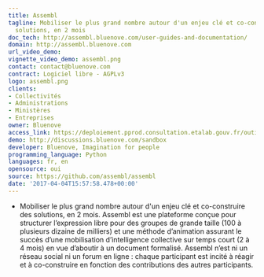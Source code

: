 ```yaml
---
title: Assembl
tagline: Mobiliser le plus grand nombre autour d'un enjeu clé et co-construire des
  solutions, en 2 mois
doc_tech: http://assembl.bluenove.com/user-guides-and-documentation/
domain: http://assembl.bluenove.com
url_video_demo: 
vignette_video_demo: assembl.png
contact: contact@bluenove.com
contract: Logiciel libre - AGPLv3
logo: assembl.png
clients:
- Collectivités
- Administrations
- Ministères
- Entreprises
owner: Bluenove
access_link: https://deploiement.pprod.consultation.etalab.gouv.fr/outils/assembl
demo: http://discussions.bluenove.com/sandbox
developer: Bluenove, Imagination for people
programming_language: Python
languages: fr, en
opensource: oui
source: https://github.com/assembl/assembl
date: '2017-04-04T15:57:58.478+00:00'
---
```


* Mobiliser le plus grand nombre autour d'un enjeu clé et co-construire des solutions, en 2 mois. Assembl est une plateforme conçue pour structurer l’expression libre pour des groupes de grande taille (100 à plusieurs dizaine de milliers) et une méthode d’animation assurant le succès d’une mobilisation d’intelligence collective sur temps court (2 à 4 mois) en vue d’aboutir à un document formalisé. Assembl n’est ni un réseau social ni un forum en ligne : chaque participant est incité à réagir et à co-construire en fonction des contributions des autres participants.